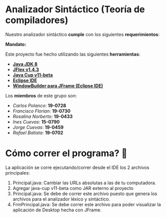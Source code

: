 # Analizador Sintáctico (Teoría de compiladores)

Nuestro analizador sintáctico **cumple** con los siguientes **requerimientos**:

**Mandato:**

Este proyecto fue hecho utilizando las siguientes **herramientas**:
* [**Java JDK 8**](https://www.oracle.com/java/technologies/javase/javase-jdk8-downloads.html)
* [**JFlex v1.4.3**](https://mega.nz/#!kp5wmSTR!VRGITdbm5zuSWDMeZ8hVgVYWCNl-J0gMcAqQ2k8FBfM)
* [**Java Cup v11-beta**](https://mega.nz/file/i1o0XSiJ#DEFCsJhDOTvvtCuBmw3rsdmS65IRkZdMaBrx2T6jCKA)
* [**Eclipse IDE**](https://www.eclipse.org/downloads/)
* [**WindowBuilder para JFrame (Eclipse IDE)**](https://es.stackoverflow.com/questions/102406/como-agregar-jframe-en-eclipse)

Los **miembros** de este grupo son:
* *Carlos Polanco*: **19-0728**
* *Francisco Florian*: **19-0730**
* *Rosalina Norberto*: **19-0433**
* *Ines Cuevas*: **15-0790**
* *Jorge Cuevas*: **19-0459**
* *Rafael Batista*: **19-0702**

# Cómo correr el programa? :thinking:

La aplicación se corre ejecutando/correr desde el IDE los 2 archivos principales:

1. Principal.java: Cambiar las URLs absolutas a las de tu computadora.
2. Agregar java-cup v11-beta como JAR externo al proyecto
3. Principal.java: Se debe de correr este archivo puesto que genera los archivos para el analizador léxico y sintáctico.
4. FrmPrincipal.java: Se debe correr este archivo para poder visualizar la aplicación de Desktop hecha con JFrame.

